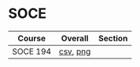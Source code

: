 # SOCE

| Course | Overall | Section |
| ------ | ------- | ------- |
| SOCE 194 | [csv](https://github.com/UCSD-Historical-Enrollment-Data/2023Fall/blob/main/overall/SOCE%20194.csv), [png](https://raw.githubusercontent.com/UCSD-Historical-Enrollment-Data/2023Fall/main/plot_overall/SOCE%20194.png) |  |
